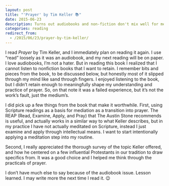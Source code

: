 ```yaml
---
layout: post
title: "'Prayer' by Tim Keller 📚"
date: 2015-06-23
description: Turns out audiobooks and non-fiction don't mix well for me.
categories: reading
redirect_from:
  - /2015/06/23/prayer-by-tim-keller/
---
```

I read *Prayer* by Tim Keller, and I immediately plan on reading it again. I use “read” loosely as it was an audiobook, and my next reading will be on paper. I love audiobooks, I’m not a hater. But in reading this book I realized that I cannot listen to nonfiction books that I want to retain. I remember bits and pieces from the book, to be discussed below, but honestly most of it slipped through my mind like sand through fingers. I enjoyed listening to the book, but I didn’t retain enough to meaningfully shape my understanding and practice of prayer. So, on that note it was a failed experience, but it’s not the work’s fault, just the medium’s.

I did pick up a few things from the book that make it worthwhile. First, using Scripture readings as a basis for mediation as a transition into prayer. The REAP (Read, Examine, Apply, and Pray) that The Austin Stone recommends is useful, and actually works in a similar way to what Keller describes, but in my practice I have not actually meditated on Scripture, instead I just examine and apply through intellectual means. I want to start intentionally applying a meditation step into my routine.

Second, I really appreciated the thorough survey of the topic Keller offered, and how he centered on a few influential Protestants in our tradition to draw specifics from. It was a good choice and I helped me think through the practicals of prayer.

I don’t have much else to say because of the audiobook issue. Lesson learned. I may write more the next time I read it. 😉
